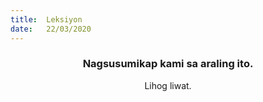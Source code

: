 ```yaml
---
title:  Leksiyon
date:   22/03/2020
---
```


### <center>Nagsusumikap kami sa araling ito.</center>
<center>Lihog liwat.</center>
